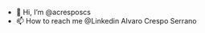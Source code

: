 - 👋 Hi, I’m @acresposcs
- 📫 How to reach me @Linkedin Alvaro Crespo Serrano

<!---
acresposcs/acresposcs is a ✨ special ✨ repository because its `README.md` (this file) appears on your GitHub profile.
You can click the Preview link to take a look at your changes.
--->

